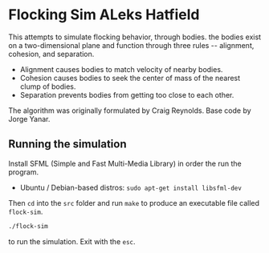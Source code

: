 # Flocking Sim ALeks Hatfield

This attempts to simulate flocking behavior, through bodies. the bodies exist on a two-dimensional plane and function through three rules -- alignment, cohesion, and separation.

- Alignment causes bodies to match velocity of nearby bodies.
- Cohesion causes bodies to seek the center of mass of the nearest clump of bodies.
- Separation prevents bodies from getting too close to each other.

The algorithm was originally formulated by Craig Reynolds. Base code by Jorge Yanar.

## Running the simulation

Install SFML (Simple and Fast Multi-Media Library) in order the run the program.
- Ubuntu / Debian-based distros: `sudo apt-get install libsfml-dev`

Then `cd` into the `src` folder and run `make` to produce an executable file called `flock-sim`.

```bash
./flock-sim
```

to run the simulation. Exit with the `esc`.
